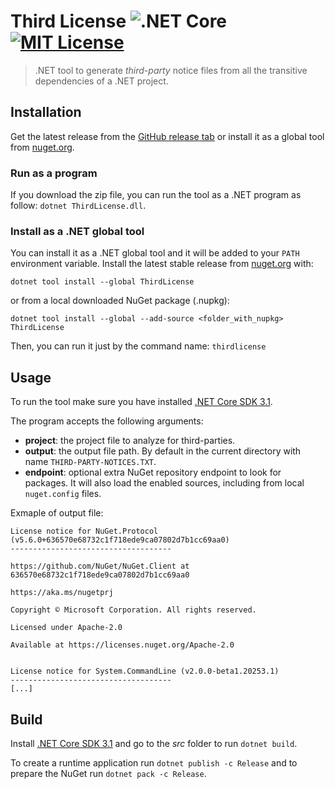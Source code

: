 # Third License ![.NET Core](https://github.com/pleonex/ThirdLicense/workflows/.NET%20Core/badge.svg?branch=master) [![MIT License](https://img.shields.io/badge/license-MIT-blue.svg?style=flat)](https://choosealicense.com/licenses/mit/)

> .NET tool to generate _third-party_ notice files from all the transitive
> dependencies of a .NET project.

## Installation

Get the latest release from the
[GitHub release tab](https://github.com/pleonex/ThirdLicense/releases) or
install it as a global tool from
[nuget.org](https://www.nuget.org/packages/ThirdLicense).

### Run as a program

If you download the zip file, you can run the tool as a .NET program as follow:
`dotnet ThirdLicense.dll`.

### Install as a .NET global tool

You can install it as a .NET global tool and it will be added to your `PATH`
environment variable. Install the latest stable release from
[nuget.org](https://www.nuget.org/packages/ThirdLicense) with:

```text
dotnet tool install --global ThirdLicense
```

or from a local downloaded NuGet package (.nupkg):

```text
dotnet tool install --global --add-source <folder_with_nupkg> ThirdLicense
```

Then, you can run it just by the command name: `thirdlicense`

## Usage

To run the tool make sure you have installed
[.NET Core SDK 3.1](https://dotnet.microsoft.com/download/dotnet-core/3.1).

The program accepts the following arguments:

- **project**: the project file to analyze for third-parties.
- **output**: the output file path. By default in the current directory with
  name `THIRD-PARTY-NOTICES.TXT`.
- **endpoint**: optional extra NuGet repository endpoint to look for packages.
  It will also load the enabled sources, including from local `nuget.config`
  files.

Exmaple of output file:

```text
License notice for NuGet.Protocol (v5.6.0+636570e68732c1f718ede9ca07802d7b1cc69aa0)
------------------------------------

https://github.com/NuGet/NuGet.Client at 636570e68732c1f718ede9ca07802d7b1cc69aa0

https://aka.ms/nugetprj

Copyright © Microsoft Corporation. All rights reserved.

Licensed under Apache-2.0

Available at https://licenses.nuget.org/Apache-2.0


License notice for System.CommandLine (v2.0.0-beta1.20253.1)
------------------------------------
[...]
```

## Build

Install
[.NET Core SDK 3.1](https://dotnet.microsoft.com/download/dotnet-core/3.1) and
go to the _src_ folder to run `dotnet build`.

To create a runtime application run `dotnet publish -c Release` and to prepare
the NuGet run `dotnet pack -c Release`.
